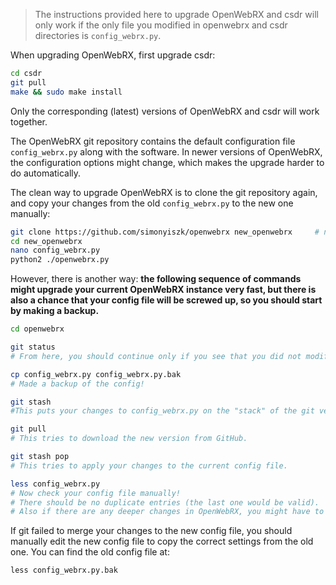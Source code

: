> The instructions provided here to upgrade OpenWebRX and csdr will only work if the only file you modified in openwebrx and csdr directories is `config_webrx.py`. 

When upgrading OpenWebRX, first upgrade csdr:

```bash
cd csdr
git pull 
make && sudo make install
```

Only the corresponding (latest) versions of OpenWebRX and csdr will work together.

The OpenWebRX git repository contains the default configuration file `config_webrx.py` along with the software.
In newer versions of OpenWebRX, the configuration options might change, which makes the upgrade harder to do automatically. 

The clean way to upgrade OpenWebRX is to clone the git repository again, and copy your changes from the old `config_webrx.py` to the new one manually:

```bash
git clone https://github.com/simonyiszk/openwebrx new_openwebrx     # new_openwebrx will be the destination
cd new_openwebrx
nano config_webrx.py
python2 ./openwebrx.py
```

However, there is another way: **the following sequence of commands might upgrade your current OpenWebRX instance very fast, but there is also a chance that your config file will be screwed up, so you should start by making a backup.**

```bash
cd openwebrx

git status
# From here, you should continue only if you see that you did not modify anything else than config_webrx.py

cp config_webrx.py config_webrx.py.bak      
# Made a backup of the config!

git stash 
#This puts your changes to config_webrx.py on the "stack" of the git version control system.

git pull
# This tries to download the new version from GitHub.

git stash pop 
# This tries to apply your changes to the current config file.

less config_webrx.py
# Now check your config file manually!
# There should be no duplicate entries (the last one would be valid).
# Also if there are any deeper changes in OpenWebRX, you might have to fallback to a new, clean install.
```

If git failed to merge your changes to the new config file, you should manually edit the new config file to copy the correct settings from the old one. You can find the old config file at:

    less config_webrx.py.bak